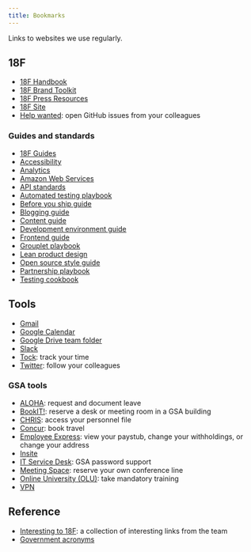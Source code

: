 ```yaml
---
title: Bookmarks
---
```


Links to websites we use regularly.

## 18F

* [18F Handbook](/)
* [18F Brand Toolkit](https://pages.18f.gov/brand/)
* [18F Press Resources](https://18f.gsa.gov/press/)
* [18F Site](https://18f.gsa.gov/)
* [Help wanted](https://github.com/search?q=user%3A18f+label%3A%22help+wanted%22+is%3Aopen): open GitHub issues from your colleagues

### Guides and standards

* [18F Guides](https://pages.18f.gov/guides/)
* [Accessibility](https://pages.18f.gov/accessibility/)
* [Analytics](https://github.com/18F/analytics-standards)
* [Amazon Web Services](https://pages.18f.gov/before-you-ship/infrastructure/aws/)
* [API standards](https://github.com/18F/api-standards)
* [Automated testing playbook](https://pages.18f.gov/automated-testing-playbook/)
* [Before you ship guide](https://pages.18f.gov/before-you-ship/)
* [Blogging guide](https://pages.18f.gov/blogging-guide/)
* [Content guide](https://pages.18f.gov/content-guide/)
* [Development environment guide](https://pages.18f.gov/dev-environment/)
* [Frontend guide](https://pages.18f.gov/frontend/)
* [Grouplet playbook](https://pages.18f.gov/grouplet-playbook/)
* [Lean product design](https://pages.18f.gov/lean-product-design/)
* [Open source style guide](https://pages.18f.gov/open-source-guide/)
* [Partnership playbook](https://pages.18f.gov/partnership-playbook/)
* [Testing cookbook](https://pages.18f.gov/testing-cookbook/)

## Tools

* [Gmail](https://email.gsa.gov/)
* [Google Calendar](https://calendar.gsa.gov/)
* [Google Drive team folder](https://drive.google.com/drive/u/0/folders/0B84F26FpUP0lR1B2VVNGSi1MMVk)
* [Slack](https://gsa-tts.slack.com)
* [Tock](https://tock.18f.gov/): track your time
* [Twitter](https://twitter.com/18F/lists/team): follow your colleagues

### GSA tools

* [ALOHA](https://aloha.gsa.gov/): request and document leave
* [BookIT!](http://bookit.gsa.gov/): reserve a desk or meeting room in a GSA building
* [CHRIS](http://www.gsa.gov/chris): access your personnel file
* [Concur](https://travel.gsa.gov/): book travel
* [Employee Express](https://www.employeeexpress.gov/): view your paystub, change your withholdings, or change your address
* [Insite](http://insite.gsa.gov/)
* [IT Service Desk](https://gsa.service-now.com/GSA_Self-Service/): GSA password support
* [Meeting Space](https://meet.gsa.gov/): reserve your own conference line
* [Online University (OLU)](https://gsaolu.gsa.gov): take mandatory training
* [VPN](https://internal.anywhere.gsa.gov/Citrix/UPint/site/default.aspx)

## Reference

* [Interesting to 18F](https://delicious.com/interesting18f): a collection of interesting links from the team
* [Government acronyms](https://github.com/unitedstates/acronym/blob/gh-pages/_data/agencies.yml)
